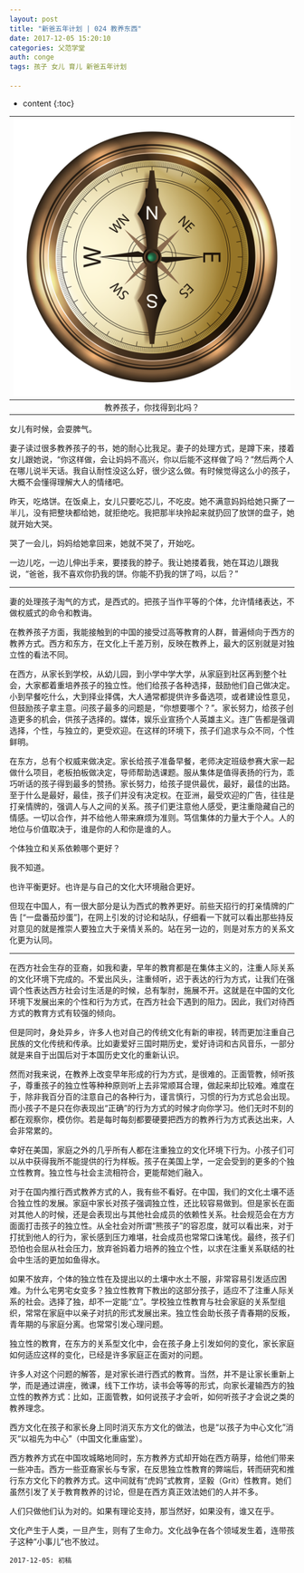 ```yaml
---
layout: post
title: "新爸五年计划 | 024 教养东西"
date: 2017-12-05 15:20:10
categories: 父范学堂
auth: conge
tags: 孩子 女儿 育儿 新爸五年计划

---
```

* content
{:toc}

|![教养孩子，你找得到北吗？](/assets/images/父范学堂/118382-6d7a59b639899a63.png)|
|:----:|
|教养孩子，你找得到北吗？|


女儿有时候，会耍脾气。

妻子读过很多教养孩子的书，她的耐心比我足。妻子的处理方式，是蹲下来，搂着女儿跟她说，“你这样做，会让妈妈不高兴，你以后能不这样做了吗？”然后两个人在哪儿说半天话。我自认耐性没这么好，很少这么做。有时候觉得这么小的孩子，大概不会懂得理解大人的情绪吧。

昨天，吃烙饼。在饭桌上，女儿只要吃芯儿，不吃皮。她不满意妈妈给她只撕了一半儿，没有把整块都给她，就拒绝吃。我把那半块拎起来就扔回了放饼的盘子，她就开始大哭。

哭了一会儿，妈妈给她拿回来，她就不哭了，开始吃。

一边儿吃，一边儿伸出手来，要搂我的脖子。我让她搂着我，她在耳边儿跟我说，“爸爸，我不喜欢你扔我的饼。你能不扔我的饼了吗，以后？”




----

妻的处理孩子淘气的方式，是西式的。把孩子当作平等的个体，允许情绪表达，不做权威式的命令和教诲。

在教养孩子方面，我能接触到的中国的接受过高等教育的人群，普遍倾向于西方的教养方式。西方和东方，在文化上千差万别，反映在教养上，最大的区别就是对独立性的看法不同。

在西方，从家长到学校，从幼儿园，到小学中学大学，从家庭到社区再到整个社会，大家都着重培养孩子的独立性。他们给孩子各种选择，鼓励他们自己做决定。小到早餐吃什么，大到择业择偶，大人通常都提供许多备选项，或者建设性意见，但鼓励孩子拿主意。问孩子最多的问题是，“你想要哪个？”。家长努力，给孩子创造更多的机会，供孩子选择的。媒体，娱乐业宣扬个人英雄主义。连广告都是强调选择，个性，与独立的，更受欢迎。在这样的环境下，孩子们追求与众不同，个性鲜明。

在东方，总有个权威来做决定。家长给孩子准备早餐，老师决定班级参赛大家一起做什么项目，老板拍板做决定，导师帮助选课题。服从集体是值得表扬的行为，乖巧听话的孩子得到最多的赞扬。家长努力，给孩子提供最优，最好，最佳的出路。至于什么是最好，最佳，孩子们并没有决定权。在亚洲，最受欢迎的广告，往往是打亲情牌的，强调人与人之间的关系。孩子们更注意他人感受，更注重隐藏自己的情感。一切以合作，并不给他人带来麻烦为准则。笃信集体的力量大于个人。人的地位与价值取决于，谁是你的人和你是谁的人。

个体独立和关系依赖哪个更好？

我不知道。

也许平衡更好。也许是与自己的文化大环境融合更好。

但现在中国人，有一很大部分是认为西式的教养更好。前些天招行的打亲情牌的广告 [“一盘番茄炒蛋”]，在网上引发的讨论和站队，仔细看一下就可以看出那些持反对意见的就是推崇人要独立大于亲情关系的。站在另一边的，则是对东方的关系文化更为认同。

----

在西方社会生存的亚裔，如我和妻，早年的教育都是在集体主义的，注重人际关系的文化环境下完成的。不爱出风头，注重倾听，迟于表达的行为方式，让我们在强调个性表达西方社会讨生活是的时候，总有掣肘，施展不开。这就是在中国的文化环境下发展出来的个性和行为方式，在西方社会下遇到的阻力。因此，我们对待西方式的教育方式有较强的倾向。

但是同时，身处异乡，许多人也对自己的传统文化有新的审视，转而更加注重自己民族的文化传统和传承。比如妻爱好三国时期历史，爱好诗词和古风音乐，一部分就是来自于出国后对于本国历史文化的重新认识。

然而对我来说，在教养上改变早年形成的行为方式，是很难的。正面管教，倾听孩子，尊重孩子的独立性等种种原则听上去非常顺耳合理，做起来却比较难。难度在于，除非我百分百的注意自己的各种行为，谨言慎行，习惯的行为方式总会出现。而小孩子不是只在你表现出“正确”的行为方式的时候才向你学习。他们无时不刻的都在观察你，模仿你。若是每时每刻都要硬要把西方的教养行为方式表达出来，人会非常累的。

幸好在美国，家庭之外的几乎所有人都在注重独立的文化环境下行为。小孩子们可以从中获得我所不能提供的行为样板。孩子在美国上学，一定会受到的更多的个独立性教育。独立性与社会主流相符合，更能帮她们融入。

对于在国内推行西式教养方式的人，我有些不看好。在中国，我们的文化土壤不适合独立性的发展。家庭中家长对孩子强调独立性，还比较容易做到。但是家长在面对其他人的时候，还是会表现出与其他社会成员的依赖性关系。社会规范会在方方面面打击孩子的独立性。从全社会对所谓“熊孩子”的容忍度，就可以看出来，对于打扰到他人的行为，家长感到压力难堪，社会成员也常常口诛笔伐。最终，孩子们恐怕也会屈从社会压力，放弃爸妈着力培养的独立个性，以求在注重关系联结的社会中生活的更加如鱼得水。

如果不放弃，个体的独立性在及提出以的土壤中水土不服，非常容易引发适应困难。为什么宅男宅女变多？独立性教育下教出的这部分孩子，适应不了注重人际关系的社会。选择了独，却不一定能“立”。学校独立性教育与社会家庭的关系型组织，常常在家庭中以亲子对抗的形式发展出来。独立性会助长孩子青春期的反叛，青年期的与家庭分离。也常常引发心理问题。

独立性的教育，在东方的关系型文化中，会在孩子身上引发如何的变化，家长家庭如何适应这样的变化，已经是许多家庭正在面对的问题。

许多人对这个问题的解答，是对家长进行西式的教育。当然，并不是让家长重新上学，而是通过讲座，微课，线下工作坊，读书会等等的形式，向家长灌输西方的独立性的教养方式：比如，正面管教，如何说孩子才会听，如何听孩子才会说之类的教养理念。

西方文化在孩子和家长身上同时消灭东方文化的做法，也是“以孩子为中心文化”消灭“以祖先为中心”（中国文化重庙堂）。

西方教养方式在中国攻城略地同时，东方教养方式却开始在西方萌芽，给他们带来一些冲击。西方一些亚裔家长与专家，在反思独立性教育的弊端后，转而研究和推行东方文化下的教养方式。这中间就有“虎妈”式教育，坚毅（Grit）性教育。她们虽然引发了关于教育教养的讨论，但是在西方真正效法她们的人并不多。

人们只做他们认为对的。如果有理论支持，那当然好，如果没有，谁又在乎。

文化产生于人类，一旦产生，则有了生命力。文化战争在各个领域发生着，连带孩子这种“小事儿”也不放过。

```
2017-12-05: 初稿
```